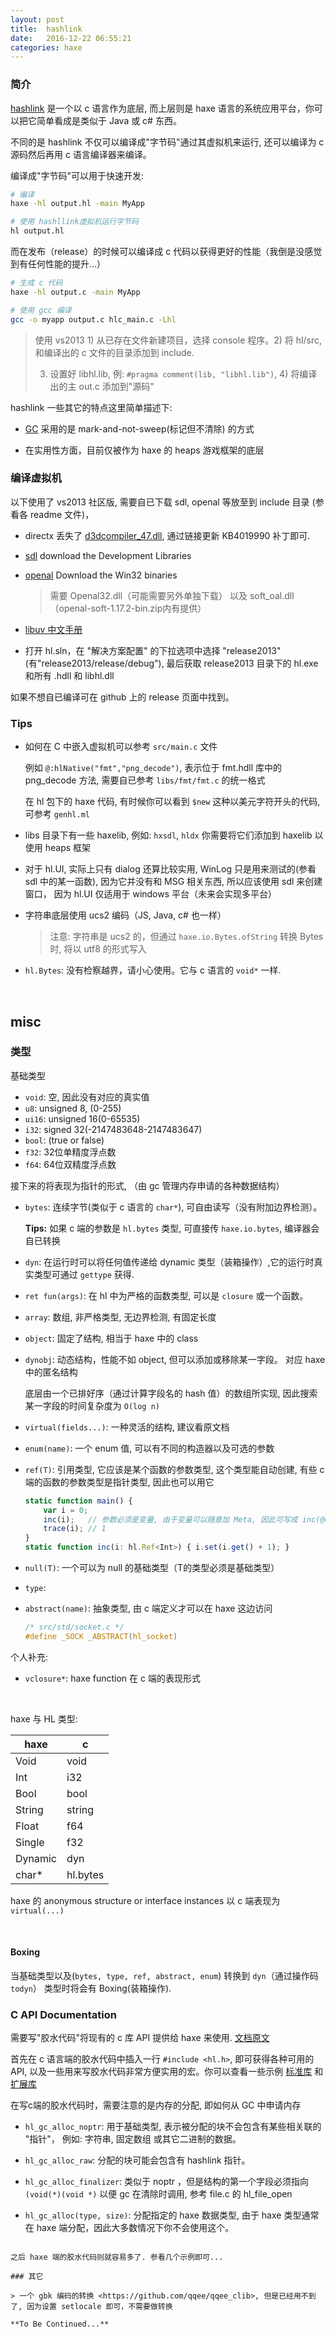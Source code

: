 ```yaml
---
layout: post
title:	hashlink
date:	2016-12-22 06:55:21
categories: haxe
---
```


### 简介

[hashlink](http://hashlink.haxe.org/) 是一个以 c 语言作为底层, 而上层则是 haxe 语言的系统应用平台，你可以把它简单看成是类似于 Java 或 c# 东西。

不同的是 hashlink 不仅可以编译成"字节码"通过其虚拟机来运行, 还可以编译为 c 源码然后再用 c 语言编译器来编译。

编译成"字节码"可以用于快速开发:

```bash
# 编译
haxe -hl output.hl -main MyApp

# 使用 hashllink虚拟机运行字节码
hl output.hl
```

<!-- more -->

而在发布（release）的时候可以编译成 c 代码以获得更好的性能（我倒是没感觉到有任何性能的提升...）

```bash
# 生成 c 代码
haxe -hl output.c -main MyApp

# 使用 gcc 编译
gcc -o myapp output.c hlc_main.c -Lhl
```

> 使用 vs2013 1) 从已存在文件新建项目，选择 console 程序。2) 将 hl/src, 和编译出的 c 文件的目录添加到 include.
>
> 3) 设置好 libhl.lib, 例: `#pragma comment(lib, "libhl.lib")`, 4) 将编译出的主 out.c 添加到"源码"

hashlink 一些其它的特点这里简单描述下:

* [GC](https://github.com/HaxeFoundation/hashlink/wiki/Notes-on-Garbage-Collector) 采用的是 mark-and-not-sweep(标记但不清除) 的方式

* 在实用性方面，目前仅被作为 haxe 的 heaps 游戏框架的底层

### 编译虚拟机

以下使用了 vs2013 社区版, 需要自已下载 sdl, openal 等放至到 include 目录 (参看各 readme 文件)，

- directx 丢失了 [d3dcompiler_47.dll](http://www.catalog.update.microsoft.com/Search.aspx?q=KB4019990), 通过链接更新 KB4019990 补丁即可.

- [sdl](https://www.libsdl.org/) download the Development Libraries

- [openal](http://openal-soft.org/) Download the Win32 binaries

  > 需要 Openal32.dll（可能需要另外单独下载） 以及 soft_oal.dll（openal-soft-1.17.2-bin.zip内有提供）

- [libuv 中文手册](https://github.com/forhappy/uvbook)

* 打开 hl.sln，在 "解决方案配置" 的下拉选项中选择 "release2013"(有"release2013/release/debug"), 最后获取 release2013 目录下的 hl.exe 和所有 .hdll 和 libhl.dll

如果不想自已编译可在 github 上的 release 页面中找到。

### Tips

* 如何在 C 中嵌入虚拟机可以参考 `src/main.c` 文件

  例如 `@:hlNative("fmt","png_decode")`, 表示位于 fmt.hdll 库中的 png_decode 方法, 需要自已参考 `libs/fmt/fmt.c` 的统一格式

  在 hl 包下的 haxe 代码, 有时候你可以看到 `$new` 这种以美元字符开头的代码, 可参考 `genhl.ml`

* libs 目录下有一些 haxelib, 例如: `hxsdl`, `hldx` 你需要将它们添加到 haxelib 以使用 heaps 框架

* 对于 hl.UI, 实际上只有 dialog 还算比较实用, WinLog 只是用来测试的(参看 sdl 中的某一函数), 因为它并没有和 MSG 相关东西, 所以应该使用 sdl 来创建窗口， 因为 hl.UI 仅适用于 windows 平台（未来会实现多平台）

* 字符串底层使用 ucs2 编码（JS, Java, c# 也一样）

  > 注意: 字符串是 ucs2 的，但通过 `haxe.io.Bytes.ofString` 转换 Bytes 时, 将以 utf8 的形式写入

* `hl.Bytes`: 没有检察越界，请小心使用。它与 c 语言的 `void*` 一样.

&nbsp;
&nbsp;

## misc

### 类型

基础类型

* `void`: 空, 因此没有对应的真实值
* `u8`: unsigned 8, (0-255)
* `ui16`: unsigned 16(0-65535)
* `i32`: signed 32(-2147483648-2147483647)
* `bool`: (true or false)
* `f32`: 32位单精度浮点数
* `f64`: 64位双精度浮点数

接下来的将表现为指针的形式, （由 gc 管理内存申请的各种数据结构）

* `bytes`: 连续字节(类似于 c 语言的 `char*`), 可自由读写（没有附加边界检测）。

  **Tips:** 如果 c 端的参数是 `hl.bytes` 类型, 可直接传 `haxe.io.bytes`, 编译器会自已转换

* `dyn`: 在运行时可以将任何值传递给 dynamic 类型（装箱操作）,它的运行时真实类型可通过 `gettype` 获得.

* `ret fun(args)`: 在 hl 中为严格的函数类型, 可以是 `closure` 或一个函数。

* `array`: 数组, 非严格类型, 无边界检测, 有固定长度

* `object`: 固定了结构, 相当于 haxe 中的 class

* `dynobj`: 动态结构，性能不如 object, 但可以添加或移除某一字段。 对应 haxe 中的匿名结构

  底层由一个已排好序（通过计算字段名的 hash 值）的数组所实现, 因此搜索某一字段的时间复杂度为 `O(log n)`

* `virtual(fields...)`: 一种灵活的结构, 建议看原文档

* `enum(name)`: 一个 enum 值, 可以有不同的构造器以及可选的参数

* `ref(T)`: 引用类型, 它应该是某个函数的参数类型, 这个类型能自动创建, 有些 c 端的函数的参数类型是指针类型, 因此也可以用它

   ```js
   static function main() {
       var i = 0;
       inc(i);   // 参数必须是变量, 由于变量可以随意加 Meta, 因此可写成 inc(@OUT i) 以让代码更可读
       trace(i); // 1
   }
   static function inc(i: hl.Ref<Int>) { i.set(i.get() + 1); }
   ```
* `null(T)`: 一个可以为 null 的基础类型（T的类型必须是基础类型）

* `type`:

* `abstract(name)`: 抽象类型, 由 c 端定义才可以在 haxe 这边访问

  ```c
  /* src/std/socket.c */
  #define _SOCK	_ABSTRACT(hl_socket)
  ```

个人补充:

* `vclosure*`: haxe function 在 c 端的表现形式

&nbsp;

haxe 与 HL 类型:

  haxe  |  c
--------|-------
Void    |  void
Int     |  i32
Bool    |  bool
String  |  string
Float   |  f64
Single  |  f32
Dynamic |  dyn
char*   |  hl.bytes

haxe 的 anonymous structure or interface instances 以 c 端表现为 `virtual(...)`

&nbsp;

#### Boxing

当基础类型以及(`bytes, type, ref, abstract, enum`) 转换到 `dyn`（通过操作码 `todyn`） 类型时将会有 Boxing(装箱操作).


### C API Documentation

需要写"胶水代码"将现有的 c 库 API 提供给 haxe 来使用. [文档原文](https://github.com/HaxeFoundation/hashlink/wiki/C-API-Documentation)

首先在 c 语言端的胶水代码中插入一行 `#include <hl.h>`, 即可获得各种可用的 API, 以及一些用来写胶水代码非常方便实用的宏。你可以查看一些示例 [标准库](https://github.com/HaxeFoundation/hashlink/tree/master/src/std)
和[扩展库](https://github.com/HaxeFoundation/hashlink/tree/master/libs)


在写c端的胶水代码时，需要注意的是内存的分配, 即如何从 GC 中申请内存

* `hl_gc_alloc_noptr`: 用于基础类型, 表示被分配的块不会包含有某些相关联的 "指针"， 例如: 字符串, 固定数组 或其它二进制的数据。

* `hl_gc_alloc_raw`: 分配的块可能会包含有 hashlink 指针。

* `hl_gc_alloc_finalizer`: 类似于 noptr ，但是结构的第一个字段必须指向 `(void(*)(void *)` 以便 gc 在清除时调用, 参考 file.c 的 hl_file_open

* `hl_gc_alloc(type, size)`: 分配指定的 haxe 数据类型, 由于 haxe 类型通常在 haxe 端分配，因此大多数情况下你不会使用这个。
```

之后 haxe 端的胶水代码则就容易多了. 参看几个示例即可...

### 其它

> 一个 gbk 编码的转换 <https://github.com/qqee/qqee_clib>, 但是已经用不到了, 因为设置 setlocale 即可，不需要做转换

**To Be Continued...**
